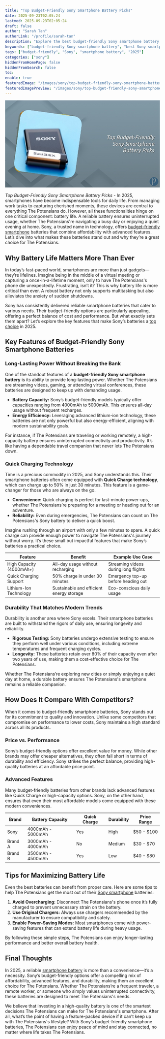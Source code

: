 ```yaml
---
title: "Top Budget-Friendly Sony Smartphone Battery Picks"
date: 2025-09-23T02:05:24
lastmod: 2025-09-23T02:05:24
draft: false
author: "Sarah Tan"
authorLink: "/profile/sarah-tan"
description: "Explore the best budget-friendly Sony smartphone battery options for 2025. Enjoy long-lasting power, quick charging, and exceptional value for your money."
keywords: ["budget-friendly Sony smartphone battery", "best Sony smartphone battery 2025", "affordable Sony smartphone battery options"]
tags: ["budget-friendly", "Sony", "smartphone battery", "2025"]
categories: ["sony"]
hiddenFromHomePage: false
hiddenFromSearch: false
toc:
enable: true
featuredImage: "/images/sony/top-budget-friendly-sony-smartphone-battery-picks.jpg"
featuredImagePreview: "/images/sony/top-budget-friendly-sony-smartphone-battery-picks.jpg"
---
```


![Top Budget-Friendly Sony Smartphone Battery Picks](/images/sony/top-budget-friendly-sony-smartphone-battery-picks.jpg)


*Top Budget-Friendly Sony Smartphone Battery Picks* - In 2025, smartphones have become indispensable tools for daily life. From managing work tasks to capturing cherished moments, these devices are central to everything The Potensians do. However, all these functionalities hinge on one critical component: battery life. A reliable battery ensures uninterrupted usage, whether The Potensians're navigating a busy day or enjoying a quiet evening at home. Sony, a trusted name in technology, offers [budget-friendly smartphone](/sony/sony-budget-friendly-smartphone-for-high-performance) batteries that combine affordability with advanced features. Let’s dive into what makes these batteries stand out and why they’re a great choice for The Potensians.

## Why Battery Life Matters More Than Ever

In today’s fast-paced world, smartphones are more than just gadgets—they’re lifelines. Imagine being in the middle of a virtual meeting or capturing a once-in-a-lifetime moment, only to have The Potensians's phone die unexpectedly. Frustrating, isn’t it? This is why battery life is more critical than ever. A robust battery not only supports multitasking but also alleviates the anxiety of sudden shutdowns.

Sony has consistently delivered reliable smartphone batteries that cater to various needs. Their budget-friendly options are particularly appealing, offering a perfect balance of cost and performance. But what exactly sets them apart? Let’s explore the key features that make Sony’s batteries a [top choice](/sony/sony-affordable-memory-card-for-smartphones) in 2025.

## Key Features of Budget-Friendly Sony Smartphone Batteries

### Long-Lasting Power Without Breaking the Bank

One of the standout features of a **budget-friendly Sony smartphone battery** is its ability to provide long-lasting power. Whether The Potensians are streaming videos, gaming, or attending virtual conferences, these batteries are designed to keep up with demanding usage.

- **Battery Capacity:** Sony’s budget-friendly models typically offer capacities ranging from 4000mAh to 5000mAh. This ensures all-day usage without frequent recharges.
- **Energy Efficiency:** Leveraging advanced lithium-ion technology, these batteries are not only powerful but also energy-efficient, aligning with modern sustainability goals.

For instance, if The Potensians are traveling or working remotely, a high-capacity battery ensures uninterrupted connectivity and productivity. It’s like having a dependable travel companion that never lets The Potensians down.

### Quick Charging Technology

Time is a precious commodity in 2025, and Sony understands this. Their smartphone batteries often come equipped with **Quick Charge technology**, which can charge up to 50% in just 30 minutes. This feature is a game-changer for those who are always on the go.

- **Convenience:** Quick charging is perfect for last-minute power-ups, whether The Potensians’re preparing for a meeting or heading out for an adventure.
- **Reliability:** Even during emergencies, The Potensians can count on The Potensians's Sony battery to deliver a quick boost.

Imagine rushing through an airport with only a few minutes to spare. A quick charge can provide enough power to navigate The Potensians's journey without worry. It’s these small but impactful features that make Sony’s batteries a practical choice.

<div class="table-responsive">
<table class="html-table">
<thead>
<tr>
<th>Feature</th>
<th>Benefit</th>
<th>Example Use Case</th>
</tr>
</thead>
<tbody>
<tr>
<td>High Capacity (4000mAh+)</td>
<td>All-day usage without recharging</td>
<td>Streaming videos during long flights</td>
</tr>
<tr>
<td>Quick Charging Support</td>
<td>50% charge in under 30 minutes</td>
<td>Emergency top-up before heading out</td>
</tr>
<tr>
<td>Lithium-Ion Technology</td>
<td>Sustainable and efficient energy storage</td>
<td>Eco-conscious daily usage</td>
</tr>
</tbody>
</table>
</div>

### Durability That Matches Modern Trends

Durability is another area where Sony excels. Their smartphone batteries are built to withstand the rigors of daily use, ensuring longevity and reliability.

- **Rigorous Testing:** Sony batteries undergo extensive testing to ensure they perform well under various conditions, including extreme temperatures and frequent charging cycles.
- **Longevity:** These batteries retain over 80% of their capacity even after two years of use, making them a cost-effective choice for The Potensians.

Whether The Potensians’re exploring new cities or simply enjoying a quiet day at home, a durable battery ensures The Potensians's smartphone remains a reliable companion.

## How Does It Compare With Competitors?

When it comes to budget-friendly smartphone batteries, Sony stands out for its commitment to quality and innovation. Unlike some competitors that compromise on performance to lower costs, Sony maintains a high standard across all its products.

### Price vs. Performance

Sony’s budget-friendly options offer excellent value for money. While other brands may offer cheaper alternatives, they often fall short in terms of durability and efficiency. Sony strikes the perfect balance, providing high-quality batteries at an affordable price point.

### Advanced Features

Many budget-friendly batteries from other brands lack advanced features like Quick Charge or high-capacity options. Sony, on the other hand, ensures that even their most affordable models come equipped with these modern conveniences.

<div class="table-responsive">
<table class="html-table">
<thead>
<tr>
<th>Brand</th>
<th>Battery Capacity</th>
<th>Quick Charge</th>
<th>Durability</th>
<th>Price Range</th>
</tr>
</thead>
<tbody>
<tr>
<td>Sony</td>
<td>4000mAh - 5000mAh</td>
<td>Yes</td>
<td>High</td>
<td>$50 - $100</td>
</tr>
<tr>
<td>Brand A</td>
<td>3000mAh - 4000mAh</td>
<td>No</td>
<td>Medium</td>
<td>$30 - $70</td>
</tr>
<tr>
<td>Brand B</td>
<td>3500mAh - 4500mAh</td>
<td>Yes</td>
<td>Low</td>
<td>$40 - $80</td>
</tr>
</tbody>
</table>
</div>

## Tips for Maximizing Battery Life

Even the best batteries can benefit from proper care. Here are some tips to help The Potensians get the most out of their [Sony smartphone](/sony/best-sony-smartphone-for-photography) batteries:

1. **Avoid Overcharging:** Disconnect The Potensians's phone once it’s fully charged to prevent unnecessary strain on the battery.
2. **Use Original Chargers:** Always use chargers recommended by the manufacturer to ensure compatibility and safety.
3. **Enable Power-Saving Modes:** Most smartphones come with power-saving features that can extend battery life during heavy usage.

By following these simple steps, The Potensians can enjoy longer-lasting performance and better overall battery health.

## Final Thoughts

In 2025, a reliable [smartphone battery](/sony/eco-friendly-sony-smartphone-battery-options) is more than a convenience—it’s a necessity. Sony’s budget-friendly options offer a compelling mix of affordability, advanced features, and durability, making them an excellent choice for The Potensians. Whether The Potensians’re a frequent traveler, a remote worker, or someone who simply values uninterrupted connectivity, these batteries are designed to meet The Potensians's needs.

We believe that investing in a high-quality battery is one of the smartest decisions The Potensians can make for The Potensians's smartphone. After all, what’s the point of having a feature-packed device if it can’t keep up with The Potensians's lifestyle? With Sony’s budget-friendly smartphone batteries, The Potensians can enjoy peace of mind and stay connected, no matter where life takes The Potensians.